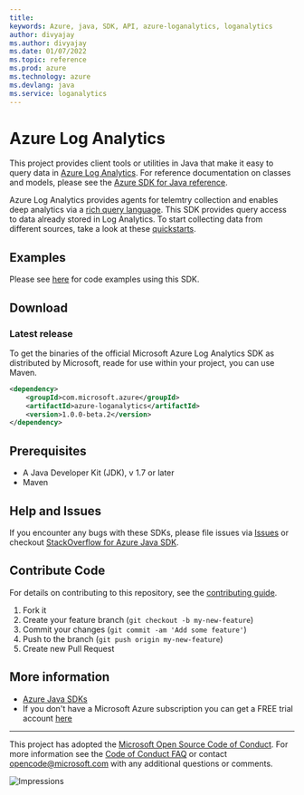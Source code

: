 ```yaml
---
title: 
keywords: Azure, java, SDK, API, azure-loganalytics, loganalytics
author: divyajay
ms.author: divyajay
ms.date: 01/07/2022
ms.topic: reference
ms.prod: azure
ms.technology: azure
ms.devlang: java
ms.service: loganalytics
---
```

# Azure Log Analytics

This project provides client tools or utilities in Java that make it easy to query data in [Azure Log Analytics](https://azure.microsoft.com/services/log-analytics/). For reference documentation on classes and models, please see the [Azure SDK for Java reference](https://docs.microsoft.com/java/api/overview/azure/?view=azure-java-stable). 

Azure Log Analytics provides agents for telemtry collection and enables deep analytics via a [rich query language](https://docs.microsoft.com/azure/data-explorer/kusto/query/). This SDK provides query access to data already stored in Log Analytics. To start collecting data from different sources, take a look at these [quickstarts](https://docs.microsoft.com/azure/log-analytics/log-analytics-quick-collect-azurevm). 

## Examples

Please see [here](https://github.com/Azure/azure-sdk-for-java/tree/main/sdk/loganalytics/microsoft-azure-loganalytics/samples) for code examples using this SDK. 


## Download

### Latest release

To get the binaries of the official Microsoft Azure Log Analytics SDK as distributed by Microsoft, reade for use within your project, you can use Maven.

[//]: # ({x-version-update-start;com.microsoft.azure:azure-loganalytics;current})
```xml
<dependency>
    <groupId>com.microsoft.azure</groupId>
    <artifactId>azure-loganalytics</artifactId>
    <version>1.0.0-beta.2</version>
</dependency>
```
[//]: # ({x-version-update-end})

## Prerequisites

- A Java Developer Kit (JDK), v 1.7 or later
- Maven

## Help and Issues

If you encounter any bugs with these SDKs, please file issues via [Issues](https://github.com/Azure/azure-sdk-for-java/issues) or checkout [StackOverflow for Azure Java SDK](https://stackoverflow.com/questions/tagged/azure-java-sdk).

## Contribute Code

For details on contributing to this repository, see the [contributing guide](https://github.com/Azure/azure-sdk-for-java/blob/main/CONTRIBUTING.md).

1. Fork it
2. Create your feature branch (`git checkout -b my-new-feature`)
3. Commit your changes (`git commit -am 'Add some feature'`)
4. Push to the branch (`git push origin my-new-feature`)
5. Create new Pull Request

## More information
- [Azure Java SDKs](https://docs.microsoft.com/java/azure/)
- If you don't have a Microsoft Azure subscription you can get a FREE trial account [here](https://go.microsoft.com/fwlink/?LinkId=330212)

---

This project has adopted the [Microsoft Open Source Code of Conduct](https://opensource.microsoft.com/codeofconduct/). For more information see the [Code of Conduct FAQ](https://opensource.microsoft.com/codeofconduct/faq/) or contact [opencode@microsoft.com](mailto:opencode@microsoft.com) with any additional questions or comments.

![Impressions](https://azure-sdk-impressions.azurewebsites.net/api/impressions/azure-sdk-for-java%2Fsdk%2Floganalytics%2Fmicrosoft-azure-loganalytics%2FREADME.png)

